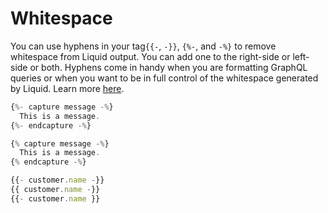 # Whitespace

You can use hyphens in your tag`{{-`, `-}}`, `{%-`, and `-%}` to remove whitespace from Liquid output. You can add one to the right-side or left-side or both. Hyphens come in handy when you are formatting GraphQL queries or when you want to be in full control of the whitespace generated by Liquid. Learn more [here](https://shopify.dev/docs/themes/liquid/reference/basics/whitespace). 

```javascript
{%- capture message -%}
  This is a message.
{%- endcapture -%}

{% capture message -%}
  This is a message.
{% endcapture -%}

{{- customer.name -}}
{{ customer.name -}}
{{- customer.name }}
```




